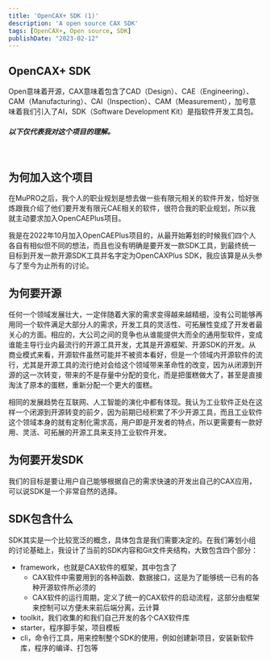 ```yaml
---
title: 'OpenCAX+ SDK (1)'
description: 'A open source CAX SDK'
tags: [OpenCAX+, Open source, SDK]
publishDate: "2023-02-12"
---
```


## OpenCAX+ SDK

Open意味着开源，CAX意味着包含了CAD（Design）、CAE（Engineering）、CAM（Manufacturing）、CAI（Inspection）、CAM（Measurement），加号意味着我们引入了AI，SDK（Software Development Kit）是指软件开发工具包。

#### *以下仅代表我对这个项目的理解。*
<br/>

## 为何加入这个项目

在MuPRO之后，我个人的职业规划是想去做一些有限元相关的软件开发，恰好张炼跟我介绍了他们要开发有限元CAE相关的软件，很符合我的职业规划，所以我就主动要求加入OpenCAEPlus项目。

我是在2022年10月加入OpenCAEPlus项目的，从最开始筹划的时候我们四个人各自有相似但不同的想法，而且也没有明确是要开发一款SDK工具，到最终统一目标到开发一款开源SDK工具并名字定为OpenCAXPlus SDK，我应该算是从头参与了至今为止所有的讨论。

## 为何要开源

任何一个领域发展壮大，一定伴随着大家的需求变得越来越精细，没有公司能够再用同一个软件满足大部分人的需求，开发工具的灵活性、可拓展性变成了开发者最关心的方面。相应的，大公司之间的竞争也从谁能提供大而全的通用型软件，变成谁能主导行业内最流行的开源工具开发，尤其是开源框架、开源SDK的开发。从商业模式来看，开源软件虽然可能并不被资本看好，但是一个领域内开源软件的流行，尤其是开源工具的流行绝对会给这个领域带来革命性的改变，因为从闭源到开源的这一次转变，带来的不是存量中分配的变化，而是把蛋糕做大了，甚至是直接淘汰了原本的蛋糕，重新分配一个更大的蛋糕。

相同的发展趋势在互联网、人工智能的演化中都有体现。我认为工业软件正处在这样一个闭源到开源转变的前夕，因为前期已经积累了不少开源工具，而且工业软件这个领域本身的就有定制化需求高，用户即是开发者的特点，所以更需要有一款好用、灵活、可拓展的开源工具来支持工业软件开发。

## 为何要开发SDK

我们的目标是要让用户自己能够根据自己的需求快速的开发出自己的CAX应用，可以说SDK是一个非常自然的选择。

## SDK包含什么

SDK其实是一个比较宽泛的概念，具体包含是我们需要决定的。在我们筹划小组的讨论基础上，我设计了当前的SDK内容和Git文件夹结构，大致包含四个部分：
- framework，也就是CAX软件的框架，其中包含了
  - CAX软件中需要用到的各种函数、数据接口，这是为了能够统一已有的各种开源软件所必须的
  - CAX软件的运行周期，定义了统一的CAX软件的启动流程，这部分由框架来控制可以方便未来前后端分离，云计算
- toolkit，我们收集的和我们自己开发的各个CAX软件库
- starter，程序脚手架，项目模板
- cli，命令行工具，用来控制整个SDK的使用，例如创建新项目，安装新软件库，程序的编译、打包等